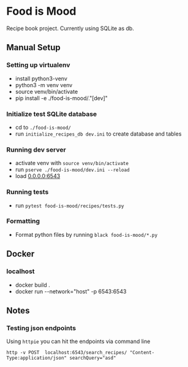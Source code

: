# Food is Mood
Recipe book project. Currently using SQLite as db.

## Manual Setup
### Setting up virtualenv
  - install python3-venv
  - python3 -m venv venv
  - source venv/bin/activate
  - pip install -e ./food-is-mood/."[dev]"
  
### Initialize test SQLite database
  - cd to `./food-is-mood/`
  - run `initialize_recipes_db dev.ini` to create database and tables

### Running dev server
  - activate venv with `source venv/bin/activate`
  - run `pserve ./food-is-mood/dev.ini --reload `
  - load [0.0.0.0:6543](http://0.0.0.0:6543/)
  
### Running tests
  - run `pytest food-is-mood/recipes/tests.py`

### Formatting
  - Format python files by running `black food-is-mood/*.py`
  
## Docker
### localhost
  - docker build .
  - docker run --network="host" -p 6543:6543
  

## Notes
### Testing json endpoints
Using `httpie` you can hit the endpoints via command line

```http -v POST  localhost:6543/search_recipes/ "Content-Type:application/json" searchQuery="asd"```


